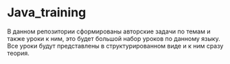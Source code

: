 # Java_training
В данном репозитории сформированы авторские задачи по темам и также уроки к ним, это будет большой набор уроков по данному языку.
Все уроки будут представлены в структурированном виде и к ним сразу теория.
